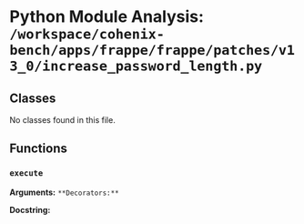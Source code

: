 # Python Module Analysis: `/workspace/cohenix-bench/apps/frappe/frappe/patches/v13_0/increase_password_length.py`

## Classes

No classes found in this file.


## Functions

### `execute`
**Arguments:** ``
**Decorators:** ``

**Docstring:**
```

```

